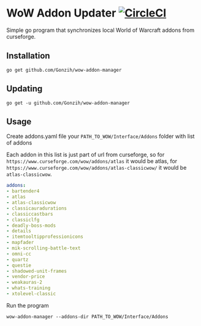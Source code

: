 # WoW Addon Updater [![CircleCI](https://circleci.com/gh/Gonzih/wow-addon-manager.svg?style=svg)](https://circleci.com/gh/Gonzih/wow-addon-manager)

Simple go program that synchronizes local World of Warcraft addons from curseforge.

## Installation

```
go get github.com/Gonzih/wow-addon-manager
```

## Updating

```
go get -u github.com/Gonzih/wow-addon-manager
```

## Usage

Create addons.yaml file your `PATH_TO_WOW/Interface/Addons` folder with list of addons

Each addon in this list is just part of url from curseforge,
so for `https://www.curseforge.com/wow/addons/atlas` it would be atlas, for `https://www.curseforge.com/wow/addons/atlas-classicwow/` it would be `atlas-classicwow`.

```addons.yaml
addons:
- bartender4
- atlas
- atlas-classicwow
- classicauradurations
- classiccastbars
- classiclfg
- deadly-boss-mods
- details
- itemtooltipprofessionicons
- mapfader
- mik-scrolling-battle-text
- omni-cc
- quartz
- questie
- shadowed-unit-frames
- vendor-price
- weakauras-2
- whats-training
- xtolevel-classic
```


Run the program

```
wow-addon-manager --addons-dir PATH_TO_WOW/Interface/Addons
```
